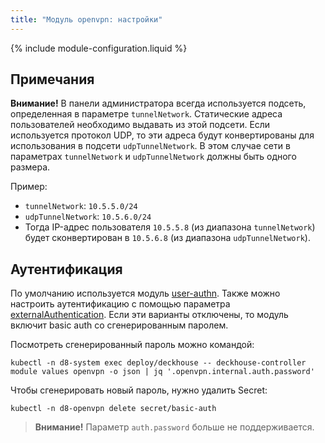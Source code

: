 ```yaml
---
title: "Модуль openvpn: настройки"
---
```


{% include module-configuration.liquid %}

## Примечания
**Внимание!** В панели администратора всегда используется подсеть, определенная в параметре `tunnelNetwork`. Статические адреса пользователей необходимо выдавать из этой подсети. Если используется протокол UDP, то эти адреса будут конвертированы для использования в подсети `udpTunnelNetwork`. В этом случае сети в параметрах `tunnelNetwork` и `udpTunnelNetwork` должны быть одного размера.

Пример:
* `tunnelNetwork`: `10.5.5.0/24`
* `udpTunnelNetwork`: `10.5.6.0/24`
* Тогда IP-адрес пользователя `10.5.5.8` (из диапазона `tunnelNetwork`) будет сконвертирован в `10.5.6.8` (из диапазона `udpTunnelNetwork`).

## Аутентификация

По умолчанию используется модуль [user-authn](../150-user-authn/). Также можно настроить аутентификацию с помощью параметра [externalAuthentication](#parameters-auth-externalauthentication). Если эти варианты отключены, то модуль включит basic auth со сгенерированным паролем.

Посмотреть сгенерированный пароль можно командой:

```shell
kubectl -n d8-system exec deploy/deckhouse -- deckhouse-controller module values openvpn -o json | jq '.openvpn.internal.auth.password'
```

Чтобы сгенерировать новый пароль, нужно удалить Secret:

```shell
kubectl -n d8-openvpn delete secret/basic-auth
```

> **Внимание!** Параметр `auth.password` больше не поддерживается.
